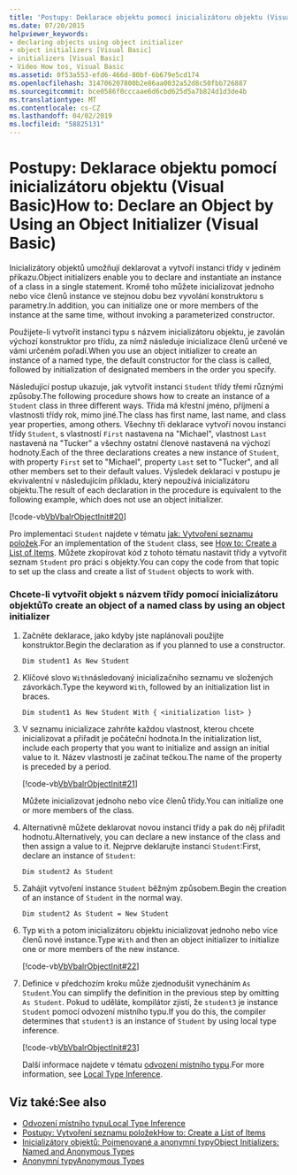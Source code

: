 ```yaml
---
title: 'Postupy: Deklarace objektu pomocí inicializátoru objektu (Visual Basic)'
ms.date: 07/20/2015
helpviewer_keywords:
- declaring objects using object initializer
- object initializers [Visual Basic]
- initializers [Visual Basic]
- Video How tos, Visual Basic
ms.assetid: 0f53a553-efd6-466d-80bf-6b679e5cd174
ms.openlocfilehash: 314706207800b2e86aa0032a52d8c50fbb726887
ms.sourcegitcommit: bce0586f0cccaae6d6cbd625d5a7b824d1d3de4b
ms.translationtype: MT
ms.contentlocale: cs-CZ
ms.lasthandoff: 04/02/2019
ms.locfileid: "58825131"
---
```

# <a name="how-to-declare-an-object-by-using-an-object-initializer-visual-basic"></a><span data-ttu-id="14639-102">Postupy: Deklarace objektu pomocí inicializátoru objektu (Visual Basic)</span><span class="sxs-lookup"><span data-stu-id="14639-102">How to: Declare an Object by Using an Object Initializer (Visual Basic)</span></span>
<span data-ttu-id="14639-103">Inicializátory objektů umožňují deklarovat a vytvoří instanci třídy v jediném příkazu.</span><span class="sxs-lookup"><span data-stu-id="14639-103">Object initializers enable you to declare and instantiate an instance of a class in a single statement.</span></span> <span data-ttu-id="14639-104">Kromě toho můžete inicializovat jednoho nebo více členů instance ve stejnou dobu bez vyvolání konstruktoru s parametry.</span><span class="sxs-lookup"><span data-stu-id="14639-104">In addition, you can initialize one or more members of the instance at the same time, without invoking a parameterized constructor.</span></span>  
  
 <span data-ttu-id="14639-105">Použijete-li vytvořit instanci typu s názvem inicializátoru objektu, je zavolán výchozí konstruktor pro třídu, za nímž následuje inicializace členů určené ve vámi určeném pořadí.</span><span class="sxs-lookup"><span data-stu-id="14639-105">When you use an object initializer to create an instance of a named type, the default constructor for the class is called, followed by initialization of designated members in the order you specify.</span></span>  
  
 <span data-ttu-id="14639-106">Následující postup ukazuje, jak vytvořit instanci `Student` třídy třemi různými způsoby.</span><span class="sxs-lookup"><span data-stu-id="14639-106">The following procedure shows how to create an instance of a `Student` class in three different ways.</span></span> <span data-ttu-id="14639-107">Třída má křestní jméno, příjmení a vlastnosti třídy rok, mimo jiné.</span><span class="sxs-lookup"><span data-stu-id="14639-107">The class has first name, last name, and class year properties, among others.</span></span> <span data-ttu-id="14639-108">Všechny tři deklarace vytvoří novou instanci třídy `Student`, s vlastností `First` nastavena na "Michael", vlastnost `Last` nastavená na "Tucker" a všechny ostatní členové nastavená na výchozí hodnoty.</span><span class="sxs-lookup"><span data-stu-id="14639-108">Each of the three declarations creates a new instance of `Student`, with property `First` set to "Michael", property `Last` set to "Tucker", and all other members set to their default values.</span></span> <span data-ttu-id="14639-109">Výsledek deklaraci v postupu je ekvivalentní v následujícím příkladu, který nepoužívá inicializátoru objektu.</span><span class="sxs-lookup"><span data-stu-id="14639-109">The result of each declaration in the procedure is equivalent to the following example, which does not use an object initializer.</span></span>  
  
 [!code-vb[VbVbalrObjectInit#20](~/samples/snippets/visualbasic/VS_Snippets_VBCSharp/VbVbalrObjectInit/VB/Class2.vb#20)]  
  
 <span data-ttu-id="14639-110">Pro implementaci `Student` najdete v tématu [jak: Vytvoření seznamu položek](../../../../visual-basic/programming-guide/concepts/linq/how-to-create-a-list-of-items.md).</span><span class="sxs-lookup"><span data-stu-id="14639-110">For an implementation of the `Student` class, see [How to: Create a List of Items](../../../../visual-basic/programming-guide/concepts/linq/how-to-create-a-list-of-items.md).</span></span> <span data-ttu-id="14639-111">Můžete zkopírovat kód z tohoto tématu nastavit třídy a vytvořit seznam `Student` pro práci s objekty.</span><span class="sxs-lookup"><span data-stu-id="14639-111">You can copy the code from that topic to set up the class and create a list of `Student` objects to work with.</span></span>  
  
### <a name="to-create-an-object-of-a-named-class-by-using-an-object-initializer"></a><span data-ttu-id="14639-112">Chcete-li vytvořit objekt s názvem třídy pomocí inicializátoru objektů</span><span class="sxs-lookup"><span data-stu-id="14639-112">To create an object of a named class by using an object initializer</span></span>  
  
1.  <span data-ttu-id="14639-113">Začněte deklarace, jako kdyby jste naplánovali použijte konstruktor.</span><span class="sxs-lookup"><span data-stu-id="14639-113">Begin the declaration as if you planned to use a constructor.</span></span>  
  
     `Dim student1 As New Student`  
  
2.  <span data-ttu-id="14639-114">Klíčové slovo `With`následovaný inicializačního seznamu ve složených závorkách.</span><span class="sxs-lookup"><span data-stu-id="14639-114">Type the keyword `With`, followed by an initialization list in braces.</span></span>  
  
     `Dim student1 As New Student With { <initialization list> }`  
  
3.  <span data-ttu-id="14639-115">V seznamu inicializace zahrňte každou vlastnost, kterou chcete inicializovat a přiřadit je počáteční hodnota.</span><span class="sxs-lookup"><span data-stu-id="14639-115">In the initialization list, include each property that you want to initialize and assign an initial value to it.</span></span> <span data-ttu-id="14639-116">Název vlastnosti je začínat tečkou.</span><span class="sxs-lookup"><span data-stu-id="14639-116">The name of the property is preceded by a period.</span></span>  
  
     [!code-vb[VbVbalrObjectInit#21](~/samples/snippets/visualbasic/VS_Snippets_VBCSharp/VbVbalrObjectInit/VB/Class2.vb#21)]  
  
     <span data-ttu-id="14639-117">Můžete inicializovat jednoho nebo více členů třídy.</span><span class="sxs-lookup"><span data-stu-id="14639-117">You can initialize one or more members of the class.</span></span>  
  
4.  <span data-ttu-id="14639-118">Alternativně můžete deklarovat novou instanci třídy a pak do něj přiřadit hodnotu.</span><span class="sxs-lookup"><span data-stu-id="14639-118">Alternatively, you can declare a new instance of the class and then assign a value to it.</span></span> <span data-ttu-id="14639-119">Nejprve deklarujte instanci `Student`:</span><span class="sxs-lookup"><span data-stu-id="14639-119">First, declare an instance of `Student`:</span></span>  
  
     `Dim student2 As Student`  
  
5.  <span data-ttu-id="14639-120">Zahájit vytvoření instance `Student` běžným způsobem.</span><span class="sxs-lookup"><span data-stu-id="14639-120">Begin the creation of an instance of `Student` in the normal way.</span></span>  
  
     `Dim student2 As Student = New Student`  
  
6.  <span data-ttu-id="14639-121">Typ `With` a potom inicializátoru objektu inicializovat jednoho nebo více členů nové instance.</span><span class="sxs-lookup"><span data-stu-id="14639-121">Type `With` and then an object initializer to initialize one or more members of the new instance.</span></span>  
  
     [!code-vb[VbVbalrObjectInit#22](~/samples/snippets/visualbasic/VS_Snippets_VBCSharp/VbVbalrObjectInit/VB/Class2.vb#22)]  
  
7.  <span data-ttu-id="14639-122">Definice v předchozím kroku může zjednodušit vynecháním `As Student`.</span><span class="sxs-lookup"><span data-stu-id="14639-122">You can simplify the definition in the previous step by omitting `As Student`.</span></span> <span data-ttu-id="14639-123">Pokud to uděláte, kompilátor zjistí, že `student3` je instance `Student` pomocí odvození místního typu.</span><span class="sxs-lookup"><span data-stu-id="14639-123">If you do this, the compiler determines that `student3` is an instance of `Student` by using local type inference.</span></span>  
  
     [!code-vb[VbVbalrObjectInit#23](~/samples/snippets/visualbasic/VS_Snippets_VBCSharp/VbVbalrObjectInit/VB/Class2.vb#23)]  
  
     <span data-ttu-id="14639-124">Další informace najdete v tématu [odvození místního typu](../../../../visual-basic/programming-guide/language-features/variables/local-type-inference.md).</span><span class="sxs-lookup"><span data-stu-id="14639-124">For more information, see [Local Type Inference](../../../../visual-basic/programming-guide/language-features/variables/local-type-inference.md).</span></span>  
  
## <a name="see-also"></a><span data-ttu-id="14639-125">Viz také:</span><span class="sxs-lookup"><span data-stu-id="14639-125">See also</span></span>

- [<span data-ttu-id="14639-126">Odvození místního typu</span><span class="sxs-lookup"><span data-stu-id="14639-126">Local Type Inference</span></span>](../../../../visual-basic/programming-guide/language-features/variables/local-type-inference.md)
- [<span data-ttu-id="14639-127">Postupy: Vytvoření seznamu položek</span><span class="sxs-lookup"><span data-stu-id="14639-127">How to: Create a List of Items</span></span>](../../../../visual-basic/programming-guide/concepts/linq/how-to-create-a-list-of-items.md)
- [<span data-ttu-id="14639-128">Inicializátory objektů: Pojmenované a anonymní typy</span><span class="sxs-lookup"><span data-stu-id="14639-128">Object Initializers: Named and Anonymous Types</span></span>](../../../../visual-basic/programming-guide/language-features/objects-and-classes/object-initializers-named-and-anonymous-types.md)
- [<span data-ttu-id="14639-129">Anonymní typy</span><span class="sxs-lookup"><span data-stu-id="14639-129">Anonymous Types</span></span>](../../../../visual-basic/programming-guide/language-features/objects-and-classes/anonymous-types.md)
